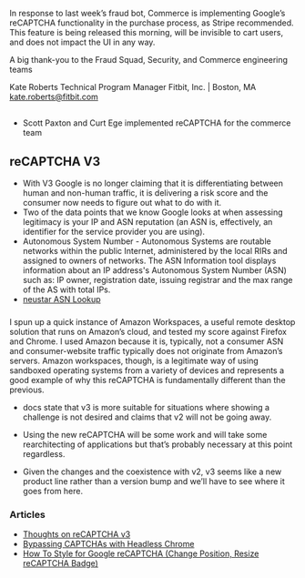 
In response to last week’s fraud bot, Commerce is implementing Google’s reCAPTCHA functionality in the purchase process, as Stripe recommended. This feature is being released this morning, will be invisible to cart users, and does not impact the UI in any way. 
 
A big thank-you to the Fraud Squad, Security, and Commerce engineering teams 

Kate Roberts
Technical Program Manager
Fitbit, Inc. | Boston, MA
kate.roberts@fitbit.com
##
* Scott Paxton and Curt Ege implemented reCAPTCHA for the commerce team


## reCAPTCHA V3
* With V3 Google is no longer claiming that it is differentiating between human and non-human traffic, it is delivering a risk score and the consumer now needs to figure out what to do with it.
* Two of the data points that we know Google looks at when assessing legitimacy is your IP and ASN reputation (an ASN is, effectively, an identifier for the service provider you are using). 
* Autonomous System Number - Autonomous Systems are routable networks within the public Internet, administered by the local RIRs and assigned to owners of networks. The ASN Information tool displays information about an IP address's Autonomous System Number (ASN) such as: IP owner, registration date, issuing registrar and the max range of the AS with total IPs.
* [neustar ASN Lookup](https://www.ultratools.com/tools/asnInfo)
### 
I spun up a quick instance of Amazon Workspaces, a useful remote desktop solution that runs on Amazon’s cloud, and tested my score against Firefox and Chrome. I used Amazon because it is, typically, not a consumer ASN and consumer-website traffic typically does not originate from Amazon’s servers. Amazon workspaces, though, is a legitimate way of using sandboxed operating systems from a variety of devices and represents a good example of why this reCAPTCHA is fundamentally different than the previous.

* docs state that v3 is more suitable for situations where showing a challenge is not desired and claims that v2 will not be going away. 

* Using the new reCAPTCHA will be some work and will take some rearchitecting of applications but that’s probably necessary at this point regardless.

* Given the changes and the coexistence with v2, v3 seems like a new product line rather than a version bump and we’ll have to see where it goes from here.

### Articles
* [Thoughts on reCAPTCHA v3](https://medium.com/@jsoverson/thoughts-on-recaptcha-v3-e837d4a0a63)
* [Bypassing CAPTCHAs with Headless Chrome](https://medium.com/@jsoverson/bypassing-captchas-with-headless-chrome-93f294518337)
* [How To Style for Google reCAPTCHA (Change Position, Resize reCAPTCHA Badge)](https://medium.com/@ohiwill/how-to-style-for-google-recaptcha-change-position-resize-recaptcha-badge-bc1c1b4fbd6d)
